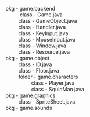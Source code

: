 
pkg - game.backend<br />
      &nbsp;&nbsp;&nbsp;&nbsp;&nbsp;&nbsp;&nbsp;&nbsp;&nbsp; class - Game.java<br />
      &nbsp;&nbsp;&nbsp;&nbsp;&nbsp;&nbsp;&nbsp;&nbsp;&nbsp;class - GameObject.java<br />
      &nbsp;&nbsp;&nbsp;&nbsp;&nbsp;&nbsp;&nbsp;&nbsp;&nbsp;class - Handler.java<br />
      &nbsp;&nbsp;&nbsp;&nbsp;&nbsp;&nbsp;&nbsp;&nbsp;&nbsp;class - KeyInput.java<br />
      &nbsp;&nbsp;&nbsp;&nbsp;&nbsp;&nbsp;&nbsp;&nbsp;&nbsp;class - MouseInput.java<br />
      &nbsp;&nbsp;&nbsp;&nbsp;&nbsp;&nbsp;&nbsp;&nbsp;&nbsp;class - Window.java<br />
      &nbsp;&nbsp;&nbsp;&nbsp;&nbsp;&nbsp;&nbsp;&nbsp;&nbsp;class - Resource.java<br />
pkg - game.object<br />
      &nbsp;&nbsp;&nbsp;&nbsp;&nbsp;&nbsp;&nbsp;&nbsp;&nbsp;class - ID.java<br />
      &nbsp;&nbsp;&nbsp;&nbsp;&nbsp;&nbsp;&nbsp;&nbsp;&nbsp;class - Floor.java<br />
      &nbsp;&nbsp;&nbsp;&nbsp;&nbsp;&nbsp;&nbsp;&nbsp;&nbsp;folder - game.characters<br />
               &nbsp;&nbsp;&nbsp;&nbsp;&nbsp;&nbsp;&nbsp;&nbsp;&nbsp;&nbsp;&nbsp;&nbsp;&nbsp;&nbsp;&nbsp;&nbsp;&nbsp;&nbsp;class - Player.java<br />
               &nbsp;&nbsp;&nbsp;&nbsp;&nbsp;&nbsp;&nbsp;&nbsp;&nbsp;&nbsp;&nbsp;&nbsp;&nbsp;&nbsp;&nbsp;&nbsp;&nbsp;&nbsp;class - SquidMan.java<br />
pkg - game.graphics<br />
      &nbsp;&nbsp;&nbsp;&nbsp;&nbsp;&nbsp;&nbsp;&nbsp;&nbsp;class - SpriteSheet.java<br />
pkg - game.sounds<br />

